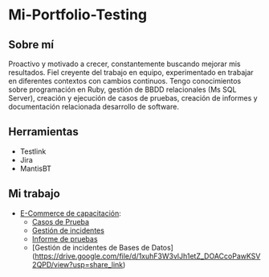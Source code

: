 # Mi-Portfolio-Testing
## Sobre mí
Proactivo y motivado a crecer, constantemente buscando mejorar mis resultados. Fiel creyente del trabajo en equipo, experimentado en trabajar en diferentes contextos con cambios continuos.
Tengo conocimientos sobre programación en Ruby, gestión de BBDD relacionales (Ms SQL Server), creación y ejecución de casos de pruebas, creación de informes y documentación relacionada desarrollo de software.

## Herramientas
* Testlink
* Jira
* MantisBT

## Mi trabajo
* [E-Commerce de capacitación](https://japceibal.github.io/e-mercado-TESTING/index.html):
  * [Casos de Prueba](https://docs.google.com/spreadsheets/d/1EC4cCiriyyyg4x9BMuEZJCy7WNIm8ZnX/edit?usp=sharing&ouid=108461069912760234357&rtpof=true&sd=true)
  * [Gestión de incidentes](https://docs.google.com/spreadsheets/d/1F7iUcEdqx3CtJfgkdGeUcxRRB11HLhmC/edit?usp=sharing&ouid=108461069912760234357&rtpof=true&sd=true)
  * [Informe de pruebas](https://drive.google.com/file/d/1D_V4FhMOqg5eLkYmyLX95I4gU6eDdhmy/view?usp=sharing)
  * [Gestión de incidentes de Bases de Datos] (https://drive.google.com/file/d/1xuhF3W3vlJh1etZ_DOACcoPawKSV2QPD/view?usp=share_link)

